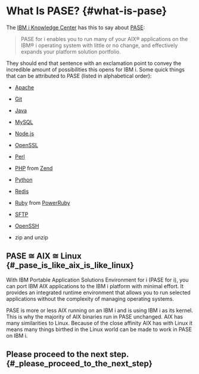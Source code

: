 # What Is PASE? {#what-is-pase}

The [IBM i Knowledge Center](http://www.ibm.com/support/knowledgecenter/) has this to say about [PASE](https://kti.news/pase-v73):

> PASE for i enables you to run many of your AIX® applications on the IBM® i operating system with little or no change, and effectively expands your platform solution portfolio.

They should end that sentence with an exclamation point to convey the incredible amount of possibilities this opens for IBM i. Some quick things that can be attributed to PASE \(listed in alphabetical order\):

* [Apache](http://httpd.apache.org/)

* [Git](https://git-scm.com)

* [Java](https://java.com/en/)

* [MySQL](http://www.mysql.com/)

* [Node.js](https://nodejs.org)

* [OpenSSL](https://www.openssl.org/)

* [Perl](https://www.perl.org/)

* [PHP](http://php.net/) from [Zend](http://zend.com)

* [Python](https://www.python.org/)

* [Redis](https://redis.io/)

* [Ruby](https://www.ruby-lang.org) from [PowerRuby](http://powerruby.com)

* [SFTP](https://en.wikipedia.org/wiki/SSH_File_Transfer_Protocol)

* [OpenSSH](https://www.openssh.com/)

* zip and unzip

## PASE **≅** AIX **≅** Linux {#_pase_is_like_aix_is_like_linux}

With IBM Portable Application Solutions Environment for i \(PASE for i\), you can port IBM AIX applications to the IBM i platform with minimal effort. It provides an integrated runtime environment that allows you to run selected applications without the complexity of managing operating systems.

PASE is more or less AIX running on an IBM i and is using IBM i as its kernel. This is why the majority of AIX binaries run in PASE unchanged. AIX has many similarities to Linux. Because of the close affinity AIX has with Linux it means many things birthed in the Linux world can be made to work in PASE on IBM i.

## Please proceed to the next step. {#_please_proceed_to_the_next_step}



